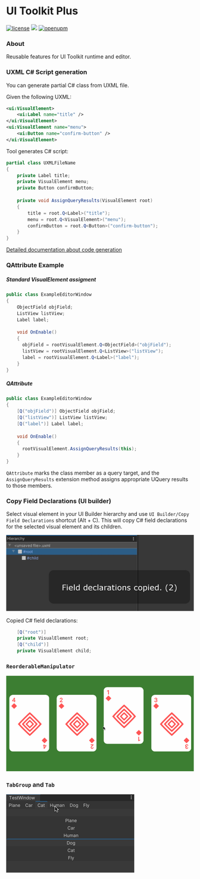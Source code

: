 # UI Toolkit Plus
[![license](https://img.shields.io/github/license/ToshikiImagawa/Variable-infinite-scroll?style=flat)](https://github.com/ToshikiImagawa/Variable-infinite-scroll/blob/master/LICENSE.md)
![](https://img.shields.io/static/v1?label=unity&message=2021.3%2B&color=blue&style=flat&logo=Unity)
[![openupm](https://img.shields.io/npm/v/com.quickeye.ui-toolkit-plus?label=openupm&registry_uri=https://package.openupm.com)](https://openupm.com/packages/com.quickeye.ui-toolkit-plus/)

### About
Reusable features for UI Toolkit runtime and editor.


### UXML C# Script generation

You can generate partial C# class from UXML file. 

Given the following UXML:
```xml
<ui:VisualElement>
    <ui:Label name="title" />
</ui:VisualElement>
<ui:VisualElement name="menu">
    <ui:Button name="confirm-button" />
</ui:VisualElement>
```
Tool generates C# script:
```csharp
partial class UXMLFileName
{
    private Label title;
    private VisualElement menu;
    private Button confirmButton;

    private void AssignQueryResults(VisualElement root)
    {
        title = root.Q<Label>("title");
        menu = root.Q<VisualElement>("menu");
        confirmButton = root.Q<Button>("confirm-button");
    }
}
```

[Detailed documentation about code generation](Documentation~/UxmlCodeGeneration.md)

### QAttribute Example

##### Standard VisualElement assigment
```csharp
public class ExampleEditorWindow 
{
    ObjectField objField;
    ListView listView;
    Label label;
    
    void OnEnable()
    {
      objField = rootVisualElement.Q<ObjectField>("objField");
      listView = rootVisualElement.Q<ListView>("listView");
      label = rootVisualElement.Q<Label>("label");
    }
}
```
##### QAttribute
```csharp
public class ExampleEditorWindow 
{
    [Q("objField")] ObjectField objField;
    [Q("listView")] ListView listView;
    [Q("label")] Label label;
    
    void OnEnable()
    {
      rootVisualElement.AssignQueryResults(this);
    }
}
```
`QAttribute` marks the class member as a query target, and the `AssignQueryResults` extension method assigns appropriate UQuery results to those members.

### Copy Field Declarations (UI builder)

Select visual element in your UI Builder hierarchy and use `UI Builder/Copy Field Declarations` shortcut (Alt + C).
This will copy C# field declarations for the selected visual element and its children.

![](Documentation~/CopyFieldDeclarations.jpg)

Copied C# field declarations:

```csharp
    [Q("root")]
    private VisualElement root;
    [Q("child")]
    private VisualElement child;
```

### `ReorderableManipulator`

![](Documentation~/reorderable.gif)

### `TabGroup` and `Tab`

![](Documentation~/tabs.gif)
